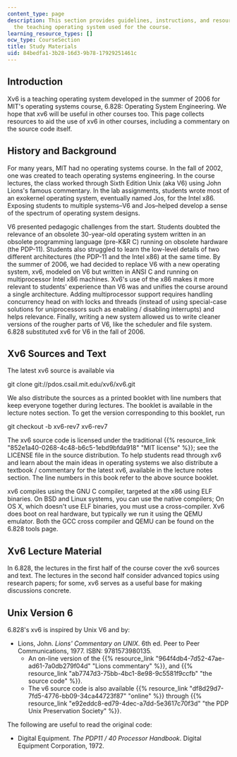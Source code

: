 ```yaml
---
content_type: page
description: This section provides guidelines, instructions, and resources on Xv6,
  the teaching operating system used for the course.
learning_resource_types: []
ocw_type: CourseSection
title: Study Materials
uid: 84bedfa1-3b28-16d3-9b78-17929251461c
---
```

## Introduction

Xv6 is a teaching operating system developed in the summer of 2006 for MIT's operating systems course, 6.828: Operating System Engineering. We hope that xv6 will be useful in other courses too. This page collects resources to aid the use of xv6 in other courses, including a commentary on the source code itself.

## History and Background

For many years, MIT had no operating systems course. In the fall of 2002, one was created to teach operating systems engineering. In the course lectures, the class worked through Sixth Edition Unix (aka V6) using John Lions's famous commentary. In the lab assignments, students wrote most of an exokernel operating system, eventually named Jos, for the Intel x86. Exposing students to multiple systems–V6 and Jos–helped develop a sense of the spectrum of operating system designs.

V6 presented pedagogic challenges from the start. Students doubted the relevance of an obsolete 30-year-old operating system written in an obsolete programming language (pre-K&R C) running on obsolete hardware (the PDP-11). Students also struggled to learn the low-level details of two different architectures (the PDP-11 and the Intel x86) at the same time. By the summer of 2006, we had decided to replace V6 with a new operating system, xv6, modeled on V6 but written in ANSI C and running on multiprocessor Intel x86 machines. Xv6's use of the x86 makes it more relevant to students' experience than V6 was and unifies the course around a single architecture. Adding multiprocessor support requires handling concurrency head on with locks and threads (instead of using special-case solutions for uniprocessors such as enabling / disabling interrupts) and helps relevance. Finally, writing a new system allowed us to write cleaner versions of the rougher parts of V6, like the scheduler and file system. 6.828 substituted xv6 for V6 in the fall of 2006.

## Xv6 Sources and Text

The latest xv6 source is available via

git clone git://pdos.csail.mit.edu/xv6/xv6.git

We also distribute the sources as a printed booklet with line numbers that keep everyone together during lectures. The booklet is available in the lecture notes section. To get the version corresponding to this booklet, run

git checkout -b xv6-rev7 xv6-rev7

The xv6 source code is licensed under the traditional {{% resource_link "852e1a40-0268-4c48-b6c5-1ebd9bfda918" "MIT license" %}}; see the LICENSE file in the source distribution. To help students read through xv6 and learn about the main ideas in operating systems we also distribute a textbook / commentary for the latest xv6, available in the lecture notes section. The line numbers in this book refer to the above source booklet.

xv6 compiles using the GNU C compiler, targeted at the x86 using ELF binaries. On BSD and Linux systems, you can use the native compilers; On OS X, which doesn't use ELF binaries, you must use a cross-compiler. Xv6 does boot on real hardware, but typically we run it using the QEMU emulator. Both the GCC cross compiler and QEMU can be found on the 6.828 tools page.

## Xv6 Lecture Material

In 6.828, the lectures in the first half of the course cover the xv6 sources and text. The lectures in the second half consider advanced topics using research papers; for some, xv6 serves as a useful base for making discussions concrete.

## Unix Version 6

6.828's xv6 is inspired by Unix V6 and by:

- Lions, John. _Lions' Commentary on UNIX_. 6th ed. Peer to Peer Communications, 1977. ISBN: 9781573980135.
    - An on-line version of the {{% resource_link "964f4db4-7d52-47ae-ad61-7a0db279f04d" "Lions commentary" %}}, and {{% resource_link "ab7747d3-75bb-4bc1-8e98-9c5581f9ccfb" "the source code" %}}.
    - The v6 source code is also available {{% resource_link "df8d29d7-7fd5-4776-bb09-34ca44723f87" "online" %}} through {{% resource_link "e92eddc8-ed79-4dec-a7dd-5e3617c70f3d" "the PDP Unix Preservation Society" %}}.

The following are useful to read the original code:

- Digital Equipment. _The PDP11 / 40 Processor Handbook_. Digital Equipment Corporation, 1972.